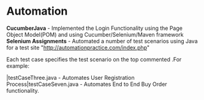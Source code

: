 # Automation

<b>CucumberJava</b> - Implemented the Login Functionality using the Page Object Model(POM) and using Cucumber/Selenium/Maven framework
<b>Selenium Assignments</b> - Automated a number of test scenarios using Java for a test site "http://automationpractice.com/index.php"

Each test case specifies the test scenario on the top commented .For example:

|testCaseThree.java - Automates User Registration Process|testCaseSeven.java - Automates End to End Buy Order functionality.

